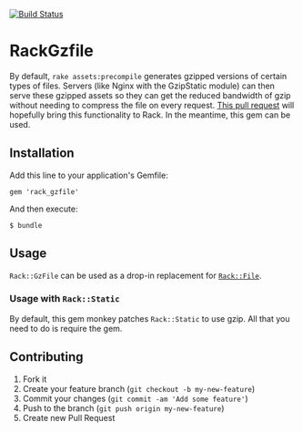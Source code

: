 [![Build Status](https://travis-ci.org/balexand/rack_gzfile.png)](https://travis-ci.org/balexand/rack_gzfile)

# RackGzfile

By default, `rake assets:precompile` generates gzipped versions of certain types of files. Servers (like Nginx with the GzipStatic module) can then serve these gzipped assets so they can get the reduced bandwidth of gzip without needing to compress the file on every request. [This pull request](https://github.com/rack/rack/pull/479) will hopefully bring this functionality to Rack. In the meantime, this gem can be used.

## Installation

Add this line to your application's Gemfile:

    gem 'rack_gzfile'

And then execute:

    $ bundle

## Usage

`Rack::GzFile` can be used as a drop-in replacement for [`Rack::File`](https://github.com/rack/rack/blob/master/lib/rack/file.rb).

### Usage with `Rack::Static`

By default, this gem monkey patches `Rack::Static` to use gzip. All that you need to do is require the gem.

## Contributing

1. Fork it
2. Create your feature branch (`git checkout -b my-new-feature`)
3. Commit your changes (`git commit -am 'Add some feature'`)
4. Push to the branch (`git push origin my-new-feature`)
5. Create new Pull Request
